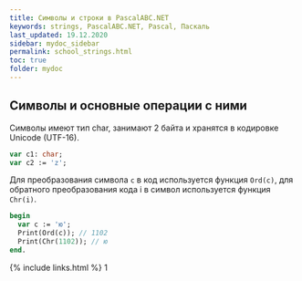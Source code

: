 ```yaml
---
title: Символы и строки в PascalABC.NET
keywords: strings, PascalABC.NET, Pascal, Паскаль
last_updated: 19.12.2020
sidebar: mydoc_sidebar
permalink: school_strings.html
toc: true
folder: mydoc
---
```


## Символы и основные операции с ними

Символы имеют тип char, занимают 2 байта и хранятся в кодировке Unicode (UTF-16).

```pascal
var c1: char;
var c2 := 'z';
```

Для преобразования символа `c` в код используется функция `Ord(c)`, для обратного преобразования кода i в символ используется функция `Chr(i)`.
```pascal
begin
  var c := 'ю';
  Print(Ord(c)); // 1102
  Print(Chr(1102)); // ю
end.
```


{% include links.html %}
1
